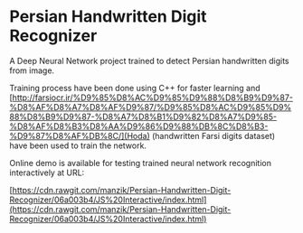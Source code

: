 # Persian Handwritten Digit Recognizer

A Deep Neural Network project trained to detect Persian handwritten digits from image. 

Training process have been done using C++ for faster learning and [http://farsiocr.ir/%D9%85%D8%AC%D9%85%D9%88%D8%B9%D9%87-%D8%AF%D8%A7%D8%AF%D9%87/%D9%85%D8%AC%D9%85%D9%88%D8%B9%D9%87-%D8%A7%D8%B1%D9%82%D8%A7%D9%85-%D8%AF%D8%B3%D8%AA%D9%86%D9%88%DB%8C%D8%B3-%D9%87%D8%AF%DB%8C/](Hoda) (handwritten Farsi digits dataset) have been used to train the network.

Online demo is available for testing trained neural network recognition interactively at URL:


[https://cdn.rawgit.com/manzik/Persian-Handwritten-Digit-Recognizer/06a003b4/JS%20Interactive/index.html](https://cdn.rawgit.com/manzik/Persian-Handwritten-Digit-Recognizer/06a003b4/JS%20Interactive/index.html)